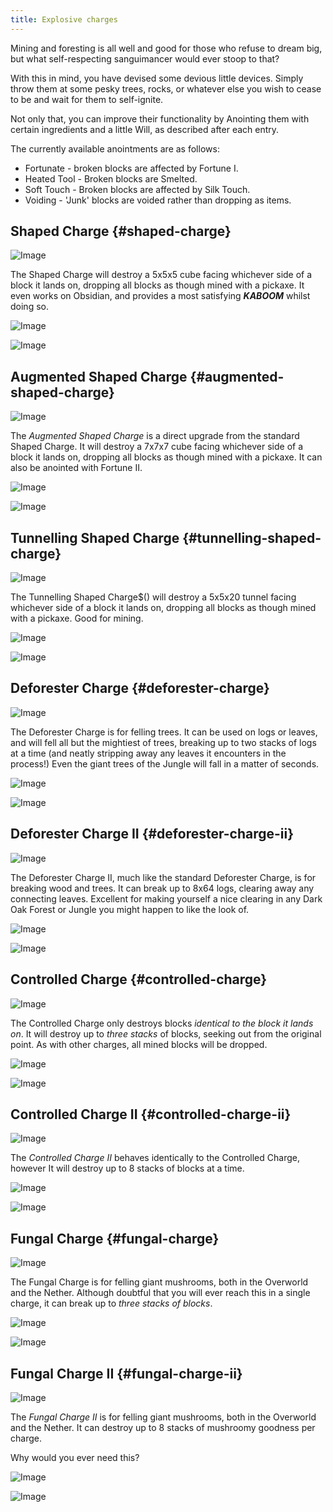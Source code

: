 ```yaml
---
title: Explosive charges
---
```



Mining and foresting is all well and good for those who refuse to dream big, but what self-respecting sanguimancer would ever stoop to that?

With this in mind, you have devised some devious little devices. Simply throw them at some pesky trees, rocks, or whatever else you wish to cease to be and wait for them to self-ignite.

Not only that, you can improve their functionality by Anointing them with certain ingredients and a little Will, as described after each entry.

The currently available anointments are as follows:



* Fortunate - broken blocks are affected by Fortune I.
* Heated Tool - Broken blocks are Smelted.
* Soft Touch - Broken blocks are affected by Silk Touch.
* Voiding - 'Junk' blocks are voided rather than dropping as items.


## Shaped Charge {#shaped-charge}

![Image](/img/DemonicItems/ExplosiveCharges/1.png)

The Shaped Charge will destroy a 5x5x5 cube facing whichever side of a block it lands on, dropping all blocks as though mined with a pickaxe. It even works on Obsidian, and provides a most satisfying **_KABOOM_** whilst doing so.

![Image](/img/DemonicItems/ExplosiveCharges/2.png)

![Image](/img/DemonicItems/ExplosiveCharges/3.png)


## Augmented Shaped Charge {#augmented-shaped-charge}

![Image](/img/DemonicItems/ExplosiveCharges/4.png)

The _Augmented Shaped Charge_ is a direct upgrade from the standard Shaped Charge. It will destroy a 7x7x7 cube facing whichever side of a block it lands on, dropping all blocks as though mined with a pickaxe. It can also be anointed with Fortune II.

![Image](/img/DemonicItems/ExplosiveCharges/5.png)

![Image](/img/DemonicItems/ExplosiveCharges/6.png)


## Tunnelling Shaped Charge {#tunnelling-shaped-charge}

![Image](/img/DemonicItems/ExplosiveCharges/7.png)

The Tunnelling Shaped Charge$() will destroy a 5x5x20 tunnel facing whichever side of a block it lands on, dropping all blocks as though mined with a pickaxe. Good for mining.

![Image](/img/DemonicItems/ExplosiveCharges/8.png)

![Image](/img/DemonicItems/ExplosiveCharges/9.png)


## Deforester Charge {#deforester-charge}

![Image](/img/DemonicItems/ExplosiveCharges/10.png)

The Deforester Charge is for felling trees. It can be used on logs or leaves, and will fell all but the mightiest of trees, breaking up to two stacks of logs at a time (and neatly stripping away any leaves it encounters in the process!) Even the giant trees of the Jungle will fall in a matter of seconds.

![Image](/img/DemonicItems/ExplosiveCharges/11.png)

![Image](/img/DemonicItems/ExplosiveCharges/12.png)


## Deforester Charge II {#deforester-charge-ii}

![Image](/img/DemonicItems/ExplosiveCharges/13.png)

The Deforester Charge II, much like the standard Deforester Charge, is for breaking wood and trees. It can break up to 8x64 logs, clearing away any connecting leaves. Excellent for making yourself a nice clearing in any Dark Oak Forest or Jungle you might happen to like the look of.

![Image](/img/DemonicItems/ExplosiveCharges/14.png)

![Image](/img/DemonicItems/ExplosiveCharges/15.png)


## Controlled Charge {#controlled-charge}

![Image](/img/DemonicItems/ExplosiveCharges/16.png)

The Controlled Charge only destroys blocks _identical to the block it lands on_. It will destroy up to _three stacks_ of blocks, seeking out from the original point. As with other charges, all mined blocks will be dropped.

![Image](/img/DemonicItems/ExplosiveCharges/17.png)

![Image](/img/DemonicItems/ExplosiveCharges/18.png)


## Controlled Charge II {#controlled-charge-ii}

![Image](/img/DemonicItems/ExplosiveCharges/19.png)

The _Controlled Charge II_ behaves identically to the Controlled Charge, however It will destroy up to 8 stacks of blocks at a time.

![Image](/img/DemonicItems/ExplosiveCharges/20.png)

![Image](/img/DemonicItems/ExplosiveCharges/21.png)


## Fungal Charge {#fungal-charge}

![Image](/img/DemonicItems/ExplosiveCharges/22.png)

The Fungal Charge is for felling giant mushrooms, both in the Overworld and the Nether. Although doubtful that you will ever reach this in a single charge, it can break up to _three stacks of blocks_.

![Image](/img/DemonicItems/ExplosiveCharges/23.png)

![Image](/img/DemonicItems/ExplosiveCharges/24.png)


## Fungal Charge II {#fungal-charge-ii}

![Image](/img/DemonicItems/ExplosiveCharges/25.png)

The _Fungal Charge II_ is for felling giant mushrooms, both in the Overworld and the Nether. It can destroy up to 8 stacks of mushroomy goodness per charge.

Why would you ever need this?

![Image](/img/DemonicItems/ExplosiveCharges/26.png)

![Image](/img/DemonicItems/ExplosiveCharges/27.png)

